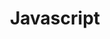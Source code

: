 ---
layout: javascript
title: Javascript
svg: javascript
permalink: /js/
date_updated: "November 28, 2018"
---